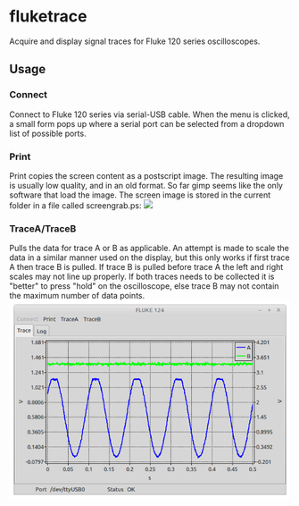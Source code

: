 # fluketrace
Acquire and display signal traces for Fluke 120 series oscilloscopes.

## Usage
### Connect
Connect to Fluke 120 series via serial-USB cable.  When the menu is clicked, a small form pops up where a serial port can be selected from a dropdown list of possible ports.

### Print
Print copies the screen content as a postscript image.  The resulting image is usually low quality, and in an old format. So far gimp seems like the only software that load the image.  The screen image is stored in the current folder in a file called screengrab.ps:
![](images/screengrap.png)

### TraceA/TraceB
Pulls the data for trace A or B as applicable. An attempt is made to scale the data in a similar manner used on the display, but this only works if first trace A then trace B is pulled.  If trace B is pulled before trace A the left and right scales may not line up properly. If both traces needs to be collected it is "better" to press "hold" on the oscilloscope, else trace B may not contain the maximum number of data points.
![](images/example.png)

